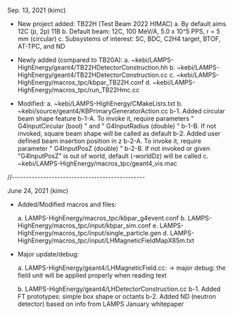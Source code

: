 Sep. 13, 2021 (kimc)

- New project added: TB22H (Test Beam 2022 HIMAC)
	a.	By default aims 12C (p, 2p) 11B
	b.	Default beam: 12C, 100 MeV/A, 5.0 x 10^5 PPS, r = 5 mm (circular)
	c.	Subsystems of interest: SC, BDC, C2H4 target, BTOF, AT-TPC, and ND

- Newly added (compared to TB20A):
    a.  ~kebi/LAMPS-HighEnergy/geant4/TB22HDetectorConstruction.hh
    b.  ~kebi/LAMPS-HighEnergy/geant4/TB22HDetectorConstruction.cc
    c.  ~kebi/LAMPS-HighEnergy/macros_tpc/kbpar_TB22H.conf
    d.  ~kebi/LAMPS-HighEnergy/macros_tpc/run_TB22Hmc.cc

- Modified:
    a.  ~kebi/LAMPS-HighEnergy/CMakeLists.txt
    b.  ~kebi/source/geant4/KBPrimaryGeneratorAction.cc
		b-1. Added circular beam shape feature
			 b-1-A. To invoke it, require parameters " G4InputCircular (bool) " and " G4InputRadius (double) "
			 b-1-B. If not invoked, square beam shape will be called as default
        b-2. Added user defined beam insertion position in z
			 b-2-A. To invoke it, require parameter " G4InputPosZ (double) "
			 b-2-B. If not invoked or given "G4InputPosZ" is out of world, default (-worldDz) will be called
	c.	~kebi/LAMPS-HighEnergy/macros_tpc/geant4_vis.mac

//-----------------------------------------------

June 24, 2021 (kimc)

- Added/Modified macros and files:

	a. LAMPS-HighEnergy/macros_tpc/kbpar_g4event.conf
	b. LAMPS-HighEnergy/macros_tpc/input/kbpar_sim.conf
	e. LAMPS-HighEnergy/macros_tpc/input/single_particle.gen
	d. LAMPS-HighEnergy/macros_tpc/input/LHMagneticFieldMapX85m.txt

- Major update/debug:

	a. LAMPS-HighEnergy/geant4/LHMagneticField.cc:
		-> major debug: the field unit will be applied properly when reading text

	b. LAMPS-HighEnergy/geant4/LHDetectorConstruction.cc
		b-1. Added FT prototypes: simple box shape or octants
		b-2. Added ND (neutron detector) based on info from LAMPS January whitepaper

